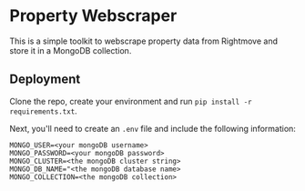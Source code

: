 # Property Webscraper

This is a simple toolkit to webscrape property data from Rightmove and store it in a MongoDB collection. 

## Deployment

Clone the repo, create your environment and run `pip install -r requirements.txt`. 

Next, you'll need to create an `.env` file and include the following information:

```
MONGO_USER=<your mongoDB username>
MONGO_PASSWORD=<your mongoDB password>
MONGO_CLUSTER=<the mongoDB cluster string>
MONGO_DB_NAME="<the mongoDB database name>
MONGO_COLLECTION=<the mongoDB collection>
```
